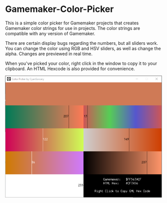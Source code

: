 # Gamemaker-Color-Picker
This is a simple color picker for Gamemaker projects that creates Gamemaker color strings for use in projects. The color strings are compatible with any version of Gamemaker.

There are certain display bugs regarding the numbers, but all sliders work. You can change the color using RGB and HSV sliders, as well as change the alpha. Changes are previewed in real time.

When you've picked your color, right click in the window to copy it to your clipboard. An HTML Hexcode is also provided for convenience.

![Color Picker Preview](preview.png)
